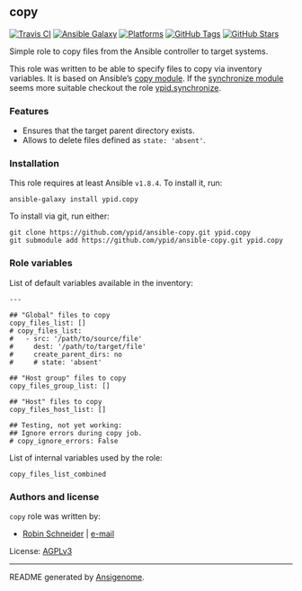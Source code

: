 ## copy

[![Travis CI](http://img.shields.io/travis/ypid/ansible-copy.svg?style=flat)](http://travis-ci.org/ypid/ansible-copy)
[![Ansible Galaxy](http://img.shields.io/badge/galaxy-ypid.copy-660198.svg?style=flat)](https://galaxy.ansible.com/list#/roles/4558)
[![Platforms](http://img.shields.io/badge/platforms-debian%20/%20ubuntu-lightgrey.svg?style=flat)](#)
[![GitHub Tags](https://img.shields.io/github/tag/ypid/ansible-copy.svg)](https://github.com/ypid/ansible-copy)
[![GitHub Stars](https://img.shields.io/github/stars/ypid/ansible-copy.svg)](https://github.com/ypid/ansible-copy)


Simple role to copy files from the Ansible controller to target systems.

This role was written to be able to specify files to copy via inventory variables.
It is based on Ansible’s [copy module].
If the [synchronize module] seems more suitable checkout the role [ypid.synchronize].

[synchronize module]: https://docs.ansible.com/ansible/synchronize_module.html
[copy module]: https://docs.ansible.com/ansible/copy_module.html
[ypid.synchronize]: https://galaxy.ansible.com/list#/roles/4749

### Features

* Ensures that the target parent directory exists.
* Allows to delete files defined as `state: 'absent'`.

### Installation

This role requires at least Ansible `v1.8.4`. To install it, run:

    ansible-galaxy install ypid.copy

To install via git, run either:

    git clone https://github.com/ypid/ansible-copy.git ypid.copy
    git submodule add https://github.com/ypid/ansible-copy.git ypid.copy




### Role variables

List of default variables available in the inventory:

    ---
    
    ## "Global" files to copy
    copy_files_list: []
    # copy_files_list:
    #   - src: '/path/to/source/file'
    #     dest: '/path/to/target/file'
    #     create_parent_dirs: no
    #     # state: 'absent'
    
    ## "Host group" files to copy
    copy_files_group_list: []
    
    ## "Host" files to copy
    copy_files_host_list: []
    
    ## Testing, not yet working:
    ## Ignore errors during copy job.
    # copy_ignore_errors: False

List of internal variables used by the role:

    copy_files_list_combined


### Authors and license

`copy` role was written by:

- [Robin Schneider](https://github.com/ypid) | [e-mail](mailto:ypid@riseup.net)

License: [AGPLv3](https://tldrlegal.com/license/gnu-affero-general-public-license-v3-%28agpl-3.0%29)

***

README generated by [Ansigenome](https://github.com/nickjj/ansigenome/).
